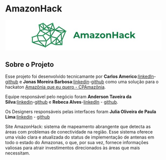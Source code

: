 
# AmazonHack

![](./src/assets/logo-readme.jpg)

## Sobre o Projeto 
Esse projeto foi desenvolvido tecnicamante por **Carlos Americo**:[linkedIn](https://www.linkedin.com/in/carloseduardodev/)-[github](https://github.com/caducoder) e **Jonas Moreira Barbosa**:[linkedin](https://www.linkedin.com/in/jonas-moreira28)-[github](https://github.com/JonasMoreira5/JonasMoreira5)
como uma solução para o hackaton [Amazônia que eu quero - CPAmazônia](https://brasil.campus-party.org/cpamazonia/hackathons/desafio-amazonia-que-quero/).

Equipe responsável pelo negócio foram **Anderson Taveira da Silva**:[linkedin](https://www.linkedin.com/in/andersontaveira/)-[github](https://github.com/andersontave) e **Rebeca Alves**-[linkedIn](http://linkedin.com/in/rebeca-060990195) - [github](https://github.com/Rebeca0707).

Os Designers responsáveis pelas interfaces foram **Julia Oliveira de Paula Lima**:[linkedin](https://www.linkedin.com/in/nelsonffernandes/) - [github](https://github.com/Juliaoliveiral)

Site AmazonHack:  sistema de mapeamento abrangente que detecta as áreas com problemas de conectividade na região. Esse sistema oferece uma visão clara e atualizada do status de implementação de antenas em todo o estado do Amazonas, o que, por sua vez, fornece informações valiosas para atrair investimentos direcionados às áreas que mais necessitam.